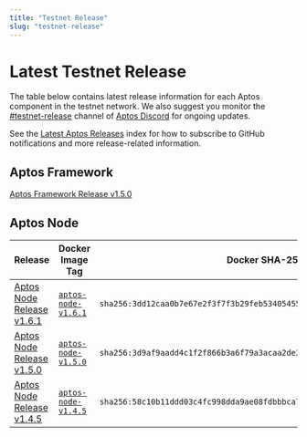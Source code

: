 ```yaml
---
title: "Testnet Release"
slug: "testnet-release"
---
```


# Latest Testnet Release

The table below contains latest release information for each Aptos component in the testnet network. We also suggest you monitor the [#testnet-release](https://discord.com/channels/945856774056083548/1025614160555413545) channel of [Aptos Discord](https://discord.gg/aptosnetwork) for ongoing updates.

See the [Latest Aptos Releases](./index.md) index for how to subscribe to GitHub notifications and more release-related information.

## Aptos Framework

[Aptos Framework Release v1.5.0](https://github.com/aptos-labs/aptos-core/releases/tag/aptos-node-v1.5.0)

## Aptos Node

|Release | Docker Image Tag | Docker SHA-256 | Branch | Commit Hash| Type |
|---|---|---|---|---|---|
|[Aptos Node Release v1.6.1](https://github.com/aptos-labs/aptos-core/releases/tag/aptos-node-v1.6.1) | [`aptos-node-v1.6.1`](https://hub.docker.com/layers/aptoslabs/validator/aptos-node-v1.6.1/images/sha256-3dd12caa0b7e67e2f3f7f3b29feb53405455526293df02f77b023b03d3ec26ee?context=explore) | `sha256:3dd12caa0b7e67e2f3f7f3b29feb53405455526293df02f77b023b03d3ec26ee` | [aptos-node-v1.6.1](https://github.com/aptos-labs/aptos-core/tree/aptos-node-v1.6.1)| `2ebf4ebeba428bf9c974d9b04c2358f6b8dc6eea` | Full Node and Validator  |
|[Aptos Node Release v1.5.0](https://github.com/aptos-labs/aptos-core/releases/tag/aptos-node-v1.5.0) | [`aptos-node-v1.5.0`](https://hub.docker.com/layers/aptoslabs/validator/aptos-node-v1.5.0/images/sha256-3d9af9aadd4c1f2f866b3a6f79a3acaa2de372ef1fc3827757a6f4dc1803e557?context=explore) | `sha256:3d9af9aadd4c1f2f866b3a6f79a3acaa2de372ef1fc3827757a6f4dc1803e557` | [aptos-node-v1.5.0](https://github.com/aptos-labs/aptos-core/tree/aptos-node-v1.5.0)| `4fbd3d72130c361f54ded13c734400e5ed170bc1` | Full Node and Validator  |
|[Aptos Node Release v1.4.5](https://github.com/aptos-labs/aptos-core/releases/tag/aptos-node-v1.4.5)| [`aptos-node-v1.4.5`](https://hub.docker.com/layers/aptoslabs/validator/aptos-node-v1.4.5/images/sha256-58c10b11ddd03c4fc998dda9ae08fdbbbca7dbe7ffea3d476bc38c2b6e54773c?context=explore) | `sha256:58c10b11ddd03c4fc998dda9ae08fdbbbca7dbe7ffea3d476bc38c2b6e54773c` | [aptos-node-v1.4.5](https://github.com/aptos-labs/aptos-core/tree/aptos-node-v1.4.5)| `940cc56e77baee84c1d81609591693733fabe125` | Validator  |
